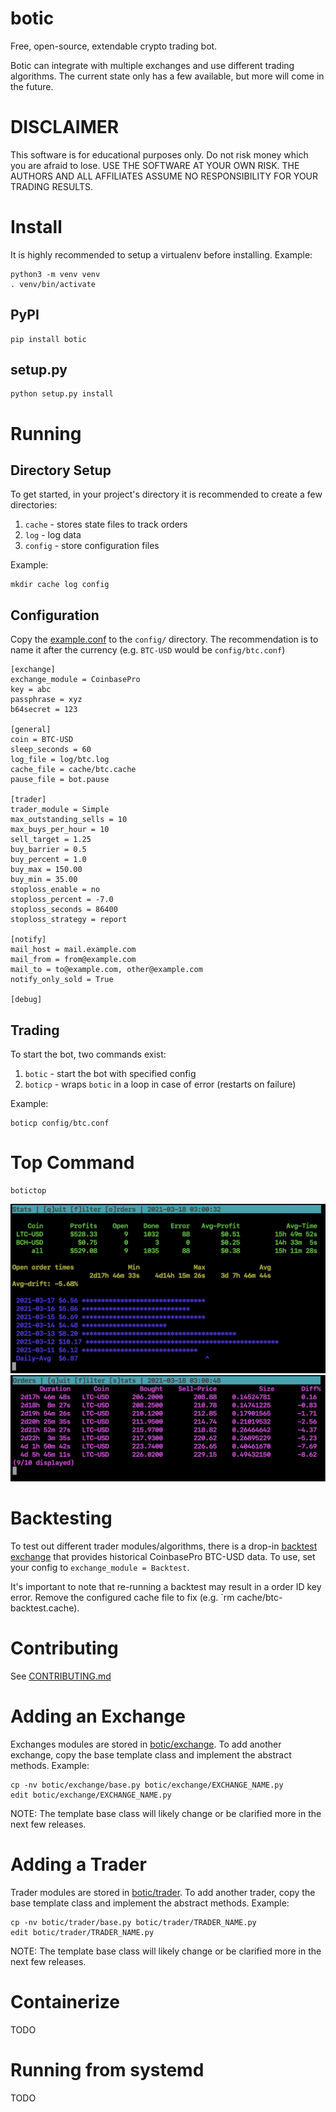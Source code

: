 # botic
Free, open-source, extendable crypto trading bot.

Botic can integrate with multiple exchanges and use different trading algorithms. The current
state only has a few available, but more will come in the future.

# DISCLAIMER

This software is for educational purposes only. Do not risk money which you are afraid to lose. USE
THE SOFTWARE AT YOUR OWN RISK. THE AUTHORS AND ALL AFFILIATES ASSUME NO RESPONSIBILITY FOR YOUR
TRADING RESULTS.

# Install

It is highly recommended to setup a virtualenv before installing. Example:

```
python3 -m venv venv
. venv/bin/activate
```
## PyPI

```
pip install botic
```

## setup.py

```
python setup.py install
```

# Running

## Directory Setup

To get started, in your project's directory it is recommended to create a few directories:
1. `cache` - stores state files to track orders
2. `log` - log data
3. `config` - store configuration files

Example:
```
mkdir cache log config
```

## Configuration
Copy the [example.conf](/example.conf) to the `config/` directory. The recommendation is to name it after the
currency (e.g. `BTC-USD` would be `config/btc.conf`)

```
[exchange]
exchange_module = CoinbasePro
key = abc
passphrase = xyz
b64secret = 123

[general]
coin = BTC-USD
sleep_seconds = 60
log_file = log/btc.log
cache_file = cache/btc.cache
pause_file = bot.pause

[trader]
trader_module = Simple
max_outstanding_sells = 10
max_buys_per_hour = 10
sell_target = 1.25
buy_barrier = 0.5
buy_percent = 1.0
buy_max = 150.00
buy_min = 35.00
stoploss_enable = no
stoploss_percent = -7.0
stoploss_seconds = 86400
stoploss_strategy = report

[notify]
mail_host = mail.example.com
mail_from = from@example.com
mail_to = to@example.com, other@example.com
notify_only_sold = True

[debug]
```

## Trading

To start the bot, two commands exist:
1. `botic` - start the bot with specified config
2. `boticp` - wraps `botic` in a loop in case of error (restarts on failure)

Example:
```
boticp config/btc.conf
```

# Top Command

```
botictop
```

![botictop](/docs/top1.png)
![simpletop orders](/docs/top2.png)

# Backtesting
To test out different trader modules/algorithms, there is a drop-in
[backtest exchange](/botic/exchange/backtest.py) that provides historical CoinbasePro BTC-USD data.
To use, set your config to `exchange_module = Backtest`.

It's important to note that re-running a backtest may result in a order ID key error. Remove the
configured cache file to fix (e.g. `rm cache/btc-backtest.cache).


# Contributing
See [CONTRIBUTING.md](/CONTRIBUTING.md)

# Adding an Exchange

Exchanges modules are stored in [botic/exchange](/botic/exchange). To add another exchange,
copy the base template class and implement the abstract methods. Example:

```
cp -nv botic/exchange/base.py botic/exchange/EXCHANGE_NAME.py
edit botic/exchange/EXCHANGE_NAME.py
```

NOTE: The template base class will likely change or be clarified more in the next few releases.

# Adding a Trader

Trader modules are stored in [botic/trader](/botic/trader). To add another trader,
copy the base template class and implement the abstract methods. Example:

```
cp -nv botic/trader/base.py botic/trader/TRADER_NAME.py
edit botic/trader/TRADER_NAME.py
```

NOTE: The template base class will likely change or be clarified more in the next few releases.


# Containerize
TODO

# Running from systemd
TODO
